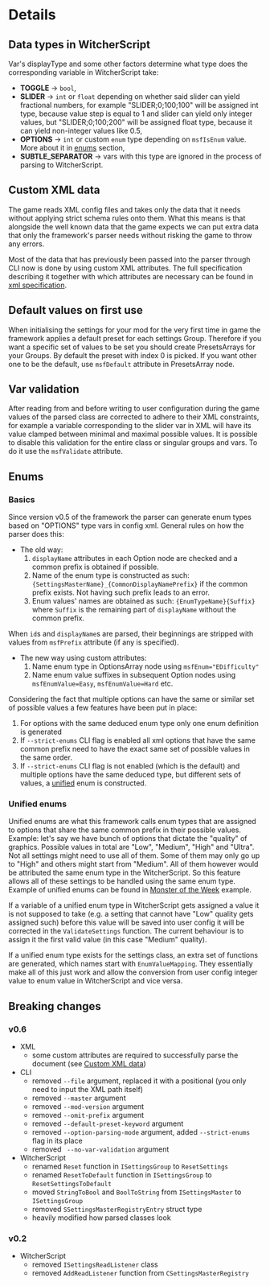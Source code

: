 # Details

## Data types in WitcherScript
Var's displayType and some other factors determine what type does the corresponding variable in WitcherScript take:
- **TOGGLE** -> `bool`,
- **SLIDER** -> `int` or `float` depending on whether said slider can yield fractional numbers, for example "SLIDER;0;100;100" will be assigned int type, because value step is equal to 1 and slider can yield only integer values, but "SLIDER;0;100;200" will be assigned float type, because it can yield non-integer values like 0.5,
- **OPTIONS** -> `int` or custom `enum` type depending on `msfIsEnum` value. More about it in [enums](#enums) section,
- **SUBTLE_SEPARATOR** -> vars with this type are ignored in the process of parsing to WitcherScript.


## Custom XML data
The game reads XML config files and takes only the data that it needs without applying strict schema rules onto them. What this means is that alongside the well known data that the game expects we can put extra data that only the framework's parser needs without risking the game to throw any errors.

Most of the data that has previously been passed into the parser through CLI now is done by using custom XML attributes.
The full specification describing it together with which attributes are necessary can be found in [xml specification](./xml_specification.md).


## Default values on first use
When initialising the settings for your mod for the very first time in game the framework applies a default preset for each settings Group. Therefore if you want a specific set of values to be set you should create PresetsArrays for your Groups. By default the preset with index 0 is picked. If you want other one to be the default, use `msfDefault` attribute in PresetsArray node.

## Var validation
After reading from and before writing to user configuration during the game values of the parsed class are corrected to adhere to their XML constraints, for example a variable corresponding to the slider var in XML will have its value clamped between minimal and maximal possible values.
It is possible to disable this validation for the entire class or singular groups and vars. To do it use the `msfValidate` attribute.


## Enums

### Basics
Since version v0.5 of the framework the parser can generate enum types based on "OPTIONS" type vars in config xml.
General rules on how the parser does this:
- The old way:
  1. `displayName` attributes in each Option node are checked and a common prefix is obtained if possible.
  2. Name of the enum type is constructed as such: `{SettingsMasterName}_{CommonDisplayNamePrefix}` if the common prefix exists. Not having such prefix leads to an error.
  3. Enum values' names are obtained as such: `{EnumTypeName}{Suffix}` where `Suffix` is the remaining part of `displayName` without the common prefix.
   
When `id`s and `displayName`s are parsed, their beginnings are stripped with values from `msfPrefix` attribute (if any is specified).

- The new way using custom attributes:
  1. Name enum type in OptionsArray node using `msfEnum="EDifficulty"`
  2. Name enum value suffixes in subsequent Option nodes using `msfEnumValue=Easy`, `msfEnumValue=Hard` etc.


Considering the fact that multiple options can have the same or similar set of possible values a few features have been put in place:
1. For options with the same deduced enum type only one enum definition is generated
2. If `--strict-enums` CLI flag is enabled all xml options that have the same common prefix need to have the exact same set of possible values in the same order.
3. If `--strict-enums` CLI flag is not enabled (which is the default) and multiple options have the same deduced type, but different sets of values, a [unified](#unified-enums) enum is constructed.

### Unified enums
Unified enums are what this framework calls enum types that are assigned to options that share the same common prefix in their possible values. Example: let's say we have bunch of options that dictate the "quality" of graphics. Possible values in total are "Low", "Medium", "High" and "Ultra". Not all settings might need to use all of them. Some of them may only go up to "High" and others might start from "Medium". All of them however would be attributed the same enum type in the WitcherScript. So this feature allows all of these settings to be handled using the same enum type. 
Example of unified enums can be found in [Monster of the Week](../samples/MonsterOfTheWeek) example.

If a variable of a unified enum type in WitcherScript gets assigned a value it is not supposed to take (e.g. a setting that cannot have "Low" quality gets assigned such) before this value will be saved into user config it will be corrected in the `ValidateSettings` function. The current behaviour is to assign it the first valid value (in this case "Medium" quality).

If a unified enum type exists for the settings class, an extra set of functions are generated, which names start with `EnumValueMapping`. They essentially make all of this just work and allow the conversion from user config integer value to enum value in WitcherScript and vice versa.


## Breaking changes

### v0.6
- XML
  - some custom attributes are required to successfully parse the document (see [Custom XML data](#custom-xml-data))
- CLI
  - removed `--file` argument, replaced it with a positional (you only need to input the XML path itself)
  - removed `--master` argument
  - removed `--mod-version` argument
  - removed `--omit-prefix` argument
  - removed `--default-preset-keyword` argument
  - removed `--option-parsing-mode` argument, added `--strict-enums` flag in its place
  - removed ` --no-var-validation` argument
- WitcherScript
  - renamed `Reset` function in `ISettingsGroup` to `ResetSettings`
  - renamed `ResetToDefault` function in `ISettingsGroup` to `ResetSettingsToDefault`
  - moved `StringToBool` and `BoolToString` from `ISettingsMaster` to `ISettingsGroup`
  - removed `SSettingsMasterRegistryEntry` struct type
  - heavily modified how parsed classes look

### v0.2
- WitcherScript
  - removed `ISettingsReadListener` class
  - removed `AddReadListener` function from `CSettingsMasterRegistry`